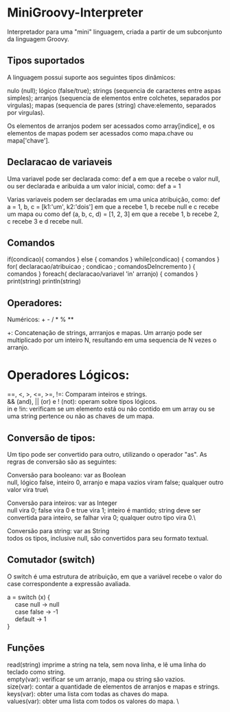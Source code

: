 # MiniGroovy-Interpreter
Interpretador para uma "mini" linguagem, criada a partir de um subconjunto da linguagem Groovy.

## Tipos suportados

A linguagem possui suporte aos seguintes tipos dinâmicos:

nulo (null);
lógico (false/true);
strings (sequencia de caracteres entre aspas simples);
arranjos (sequencia de elementos entre colchetes, separados por virgulas);
mapas (sequencia de pares (string) chave:elemento, separados por virgulas).

Os elementos de arranjos podem ser acessados como array[indice], e os elementos de mapas podem ser acessados como mapa.chave ou mapa['chave'].

## Declaracao de variaveis

Uma variavel pode ser declarada como:
def a
em que a recebe o valor null,
ou ser declarada e aribuida a um valor inicial, como:
def a = 1

Varias variaveis podem ser declaradas em uma unica atribuição, como:
def a = 1, b, c = [k1:'um', k2:'dois']
em que a recebe 1, b recebe null e c recebe um mapa
ou como 
def (a, b, c, d) = [1, 2, 3]
em que a recebe 1, b recebe 2, c recebe 3 e d recebe null.

## Comandos

if(condicao){ comandos } else { comandos }
while(condicao) { comandos }
for( declaracao/atribuicao ; condicao ; comandosDeIncremento ) { comandos }
foreach( declaracao/variavel 'in' arranjo) { comandos }
print(string)
println(string)

## Operadores:
Numéricos: + - / * % **

+: Concatenação de strings, arrranjos e mapas.
Um arranjo pode ser multiplicado por um inteiro N, resultando em uma sequencia de N vezes o arranjo.

# Operadores Lógicos:
==, <, >, <=, >=, !=: Comparam inteiros e strings. <br />
&& (and), || (or) e ! (not): operam sobre tipos lógicos. <br />
in e !in: verificam se um elemento está ou não contido em um array ou se uma string pertence ou não as chaves de um mapa. <br />

## Conversão de tipos:

Um tipo pode ser convertido para outro, utilizando o operador "as". As regras de conversão são as seguintes:

Conversão para booleano: var as Boolean <br />
null, lógico false, inteiro 0, arranjo e mapa vazios viram false; qualquer outro valor vira true\

Conversão para inteiros: var as Integer <br />
null vira 0; false vira 0 e true vira 1; inteiro é mantido; string deve ser convertida para inteiro, se falhar vira 0; qualquer outro tipo vira 0.\

Conversão para string: var as String <br />
todos os tipos, inclusive null, são convertidos para seu formato textual.

## Comutador (switch)
O switch é uma estrutura de atribuição, em que a variável recebe o valor do case correspondente a expressão avaliada.

a = switch (x) { <br />
&emsp; case null -> null <br />
&emsp; case false -> -1 <br />
&emsp; default -> 1 <br />
}

## Funções

read(string) imprime a string na tela, sem nova linha, e lê uma linha do teclado como string. \
empty(var): verificar se um arranjo, mapa ou string são vazios. \
size(var): contar a quantidade de elementos de arranjos e mapas e strings. \
keys(var): obter uma lista com todas as chaves do mapa. \
values(var): obter uma lista com todos os valores do mapa. \
